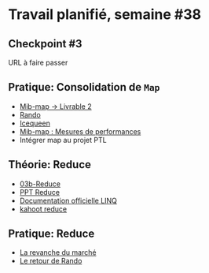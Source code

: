 # Travail planifié, semaine #38

## Checkpoint #3
URL à faire passer

## Pratique: Consolidation de `Map`
- [Mib-map -> Livrable 2](../exos/mib-map/README.md#livrable-2)
- [Rando](../exos/rando/)
- [Icequeen](../exos/icequeen/README.md)
- [Mib-map : Mesures de performances](../exos/mib-map/README.md#mesures-de-performances)
- Intégrer map au projet PTL

## Théorie: Reduce
- [03b-Reduce](../supports/source/03b-Reduce.md)
- [PPT Reduce](../supports/source/03-Reduce.pptx)
- [Documentation officielle LINQ](../supports/linq.pdf)
- [kahoot reduce](https://create.kahoot.it/details/ae81d53f-ebc0-40f7-afea-fdcc001e7ba8)

## Pratique: Reduce
- [La revanche du marché](../exos/mib-reduce/README.md)
- [Le retour de Rando](../exos/randoReduce/README.md)
